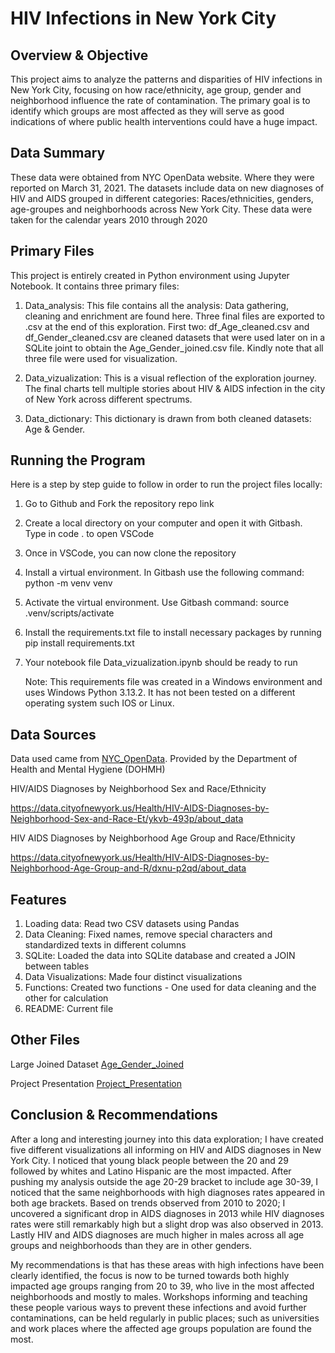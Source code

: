 # HIV Infections in New York City

## Overview & Objective

This project aims to analyze the patterns and disparities of HIV infections in New York City, focusing on how race/ethnicity, age group, gender and neighborhood influence the rate of contamination. The primary goal is to identify which groups are most affected as they will serve as good indications of where public health interventions could have a huge impact.

## Data Summary

These data were obtained from NYC OpenData website. Where they were reported on March 31, 2021. The datasets include data on new diagnoses of HIV and AIDS grouped in different categories: Races/ethnicities, genders, age-groupes and neighborhoods across New York City. These data were taken for the calendar years 2010 through 2020

## Primary Files

This project is entirely created in Python environment using Jupyter Notebook. It contains three primary files:

1. Data_analysis: This file contains all the analysis: Data gathering, cleaning and enrichment are found here.
   Three final files are exported to .csv at the end of this exploration. First two: df_Age_cleaned.csv and df_Gender_cleaned.csv are cleaned datasets
   that were used later on in a SQLite joint to obtain the Age_Gender_joined.csv file. Kindly note that all three file were used for visualization.

2. Data_vizualization: This is a visual reflection of the exploration journey.
   The final charts tell multiple stories about HIV & AIDS infection in the city of New York across different spectrums.

3. Data_dictionary: This dictionary is drawn from both cleaned datasets: Age & Gender.

## Running the Program

Here is a step by step guide to follow in order to run the project files locally:

1. Go to Github and Fork the repository repo link
2. Create a local directory on your computer and open it with Gitbash. Type in code . to open VSCode
3. Once in VSCode, you can now clone the repository
4. Install a virtual environment. In Gitbash use the following command: python -m venv venv
5. Activate the virtual environment. Use Gitbash command: source .venv/scripts/activate
6. Install the requirements.txt file to install necessary packages by running pip install requirements.txt
7. Your notebook file Data_vizualization.ipynb should be ready to run

   Note: This requirements file was created in a Windows environment and uses Windows Python 3.13.2.
   It has not been tested on a different operating system such IOS or Linux.

## Data Sources

Data used came from [NYC_OpenData](https://opendata.cityofnewyork.us/). Provided by the Department of Health and Mental Hygiene (DOHMH)

HIV/AIDS Diagnoses by Neighborhood Sex and Race/Ethnicity

https://data.cityofnewyork.us/Health/HIV-AIDS-Diagnoses-by-Neighborhood-Sex-and-Race-Et/ykvb-493p/about_data

HIV AIDS Diagnoses by Neighborhood Age Group and Race/Ethnicity

https://data.cityofnewyork.us/Health/HIV-AIDS-Diagnoses-by-Neighborhood-Age-Group-and-R/dxnu-p2qd/about_data

## Features

1. Loading data: Read two CSV datasets using Pandas
2. Data Cleaning: Fixed names, remove special characters and standardized texts in different columns
3. SQLite: Loaded the data into SQLite database and created a JOIN between tables
4. Data Visualizations: Made four distinct visualizations
5. Functions: Created two functions - One used for data cleaning and the other for calculation
6. README: Current file

## Other Files

Large Joined Dataset
[Age_Gender_Joined](https://drive.google.com/file/d/1Cf22gqTC9laz4bomcZQ0fYB5xGft64Tp/view?usp=drive_link)

Project Presentation
[Project_Presentation](https://drive.google.com/file/d/10Cv7wSjik1lKSavbHYTCHkCfBlgfdKox/view?usp=drive_link)

## Conclusion & Recommendations

After a long and interesting journey into this data exploration; I have created five different visualizations all informing on HIV and AIDS diagnoses in New York City. I noticed that young black people between the 20 and 29 followed by whites and Latino Hispanic are the most impacted. After pushing my analysis outside the age 20-29 bracket to include age 30-39, I noticed that the same neighborhoods with high diagnoses rates appeared in both age brackets. Based on trends observed from 2010 to 2020; I uncovered a significant drop in AIDS diagnoses in 2013 while HIV diagnoses rates were still remarkably high but a slight drop was also observed in 2013. Lastly HIV and AIDS diagnoses are much higher in males across all age groups and neighborhoods than they are in other genders.

My recommendations is that has these areas with high infections have been clearly identified, the focus is now to be turned towards both highly impacted age groups ranging from 20 to 39, who live in the most affected neighborhoods and mostly to males. Workshops informing and teaching these people various ways to prevent these infections and avoid further contaminations, can be held regularly in public places; such as universities and work places where the affected age groups population are found the most.
